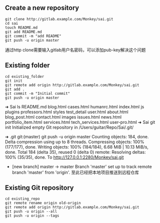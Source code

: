 ## Create a new repository
```
git clone http://gitlab.example.com/Monkey/sai.git
cd sai
touch README.md
git add README.md
git commit -m "add README"
git push -u origin master
```
通过http clone需要输入gitlab用户名密码，可以添加pub-key解决这个问题

## Existing folder
```
cd existing_folder
git init
git remote add origin http://gitlab.example.com/Monkey/sai.git
git add .
git commit -m "Initial commit"
git push -u origin master
```

➜  Sai ls
README.md           blog.html           cases.html          humanrc.html        index.html          js                  plugins             professors.html     styles              test_detail         user.html
about.html          blog_post.html      contact.html        images              issues.html         news.html           portfolio_item.html services.html       tech_services.html  user-pro.html
➜  Sai git init
Initialized empty Git repository in /Users/guitar/Repo/Sai/.git/

➜  .git git:(master) git push -u origin master
Counting objects: 184, done.
Delta compression using up to 8 threads.
Compressing objects: 100% (177/177), done.
Writing objects: 100% (184/184), 6.68 MiB | 10.13 MiB/s, done.
Total 184 (delta 35), reused 0 (delta 0)
remote: Resolving deltas: 100% (35/35), done.
To http://127.0.0.1:2280/Monkey/sai.git
 * [new branch]      master -> master
Branch 'master' set up to track remote branch 'master' from 'origin'.
至此已经把本地项目推送到远程仓库

## Existing Git repository
```
cd existing_repo
git remote rename origin old-origin
git remote add origin http://gitlab.example.com/Monkey/sai.git
git push -u origin --all
git push -u origin --tags
```